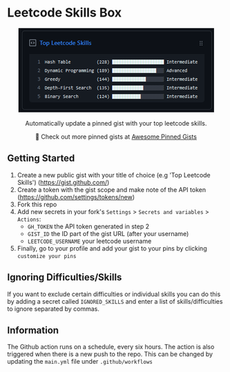 # Leetcode Skills Box
<p align="center">
   <img src="leetcode-skills-box.png">
   <p align="center">Automatically update a pinned gist with your top leetcode skills.</p>
   <p align="center">📌 Check out more pinned gists at <a href="https://github.com/matchai/awesome-pinned-gists">Awesome Pinned Gists</a></p>
</p>

## Getting Started
1. Create a new public gist with your title of choice (e.g 'Top Leetcode Skills') (https://gist.github.com/)
2. Create a token with the gist scope and make note of the API token (https://github.com/settings/tokens/new)
3. Fork this repo
4. Add new secrets in your fork's ```Settings``` > ```Secrets and variables``` > ```Actions```:
   - ```GH_TOKEN``` the API token generated in step 2
   - ```GIST_ID``` the ID part of the gist URL (after your username)
   - ```LEETCODE_USERNAME``` your leetcode username
5. Finally, go to your profile and add your gist to your pins by clicking ```customize your pins```

## Ignoring Difficulties/Skills
If you want to exclude certain difficulties or individual skills you can do this by adding a secret called ```IGNORED_SKILLS``` and enter a list of skills/difficulties to ignore separated by commas.

## Information
The Github action runs on a schedule, every six hours. The action is also triggered when there is a new push to the repo. This can be changed by updating the ```main.yml``` file under ```.github/workflows```
